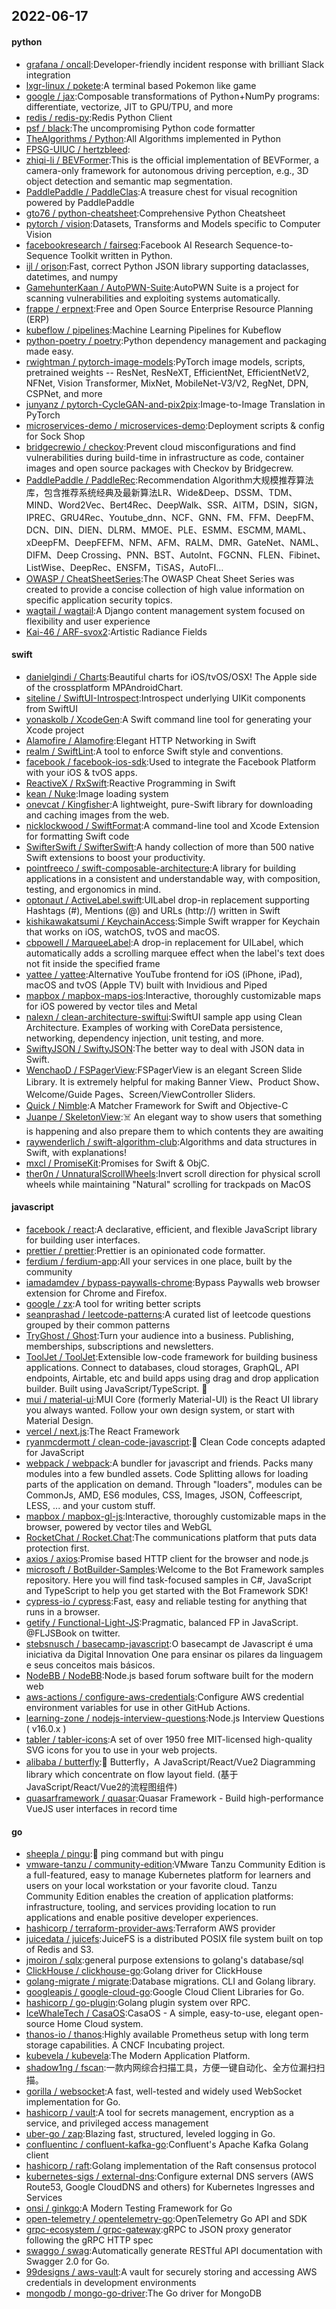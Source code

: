 ## 2022-06-17

#### python
* [grafana / oncall](https://github.com/grafana/oncall):Developer-friendly incident response with brilliant Slack integration
* [lxgr-linux / pokete](https://github.com/lxgr-linux/pokete):A terminal based Pokemon like game
* [google / jax](https://github.com/google/jax):Composable transformations of Python+NumPy programs: differentiate, vectorize, JIT to GPU/TPU, and more
* [redis / redis-py](https://github.com/redis/redis-py):Redis Python Client
* [psf / black](https://github.com/psf/black):The uncompromising Python code formatter
* [TheAlgorithms / Python](https://github.com/TheAlgorithms/Python):All Algorithms implemented in Python
* [FPSG-UIUC / hertzbleed](https://github.com/FPSG-UIUC/hertzbleed):
* [zhiqi-li / BEVFormer](https://github.com/zhiqi-li/BEVFormer):This is the official implementation of BEVFormer, a camera-only framework for autonomous driving perception, e.g., 3D object detection and semantic map segmentation.
* [PaddlePaddle / PaddleClas](https://github.com/PaddlePaddle/PaddleClas):A treasure chest for visual recognition powered by PaddlePaddle
* [gto76 / python-cheatsheet](https://github.com/gto76/python-cheatsheet):Comprehensive Python Cheatsheet
* [pytorch / vision](https://github.com/pytorch/vision):Datasets, Transforms and Models specific to Computer Vision
* [facebookresearch / fairseq](https://github.com/facebookresearch/fairseq):Facebook AI Research Sequence-to-Sequence Toolkit written in Python.
* [ijl / orjson](https://github.com/ijl/orjson):Fast, correct Python JSON library supporting dataclasses, datetimes, and numpy
* [GamehunterKaan / AutoPWN-Suite](https://github.com/GamehunterKaan/AutoPWN-Suite):AutoPWN Suite is a project for scanning vulnerabilities and exploiting systems automatically.
* [frappe / erpnext](https://github.com/frappe/erpnext):Free and Open Source Enterprise Resource Planning (ERP)
* [kubeflow / pipelines](https://github.com/kubeflow/pipelines):Machine Learning Pipelines for Kubeflow
* [python-poetry / poetry](https://github.com/python-poetry/poetry):Python dependency management and packaging made easy.
* [rwightman / pytorch-image-models](https://github.com/rwightman/pytorch-image-models):PyTorch image models, scripts, pretrained weights -- ResNet, ResNeXT, EfficientNet, EfficientNetV2, NFNet, Vision Transformer, MixNet, MobileNet-V3/V2, RegNet, DPN, CSPNet, and more
* [junyanz / pytorch-CycleGAN-and-pix2pix](https://github.com/junyanz/pytorch-CycleGAN-and-pix2pix):Image-to-Image Translation in PyTorch
* [microservices-demo / microservices-demo](https://github.com/microservices-demo/microservices-demo):Deployment scripts & config for Sock Shop
* [bridgecrewio / checkov](https://github.com/bridgecrewio/checkov):Prevent cloud misconfigurations and find vulnerabilities during build-time in infrastructure as code, container images and open source packages with Checkov by Bridgecrew.
* [PaddlePaddle / PaddleRec](https://github.com/PaddlePaddle/PaddleRec):Recommendation Algorithm大规模推荐算法库，包含推荐系统经典及最新算法LR、Wide&Deep、DSSM、TDM、MIND、Word2Vec、Bert4Rec、DeepWalk、SSR、AITM，DSIN，SIGN，IPREC、GRU4Rec、Youtube_dnn、NCF、GNN、FM、FFM、DeepFM、DCN、DIN、DIEN、DLRM、MMOE、PLE、ESMM、ESCMM, MAML、xDeepFM、DeepFEFM、NFM、AFM、RALM、DMR、GateNet、NAML、DIFM、Deep Crossing、PNN、BST、AutoInt、FGCNN、FLEN、Fibinet、ListWise、DeepRec、ENSFM，TiSAS，AutoFI…
* [OWASP / CheatSheetSeries](https://github.com/OWASP/CheatSheetSeries):The OWASP Cheat Sheet Series was created to provide a concise collection of high value information on specific application security topics.
* [wagtail / wagtail](https://github.com/wagtail/wagtail):A Django content management system focused on flexibility and user experience
* [Kai-46 / ARF-svox2](https://github.com/Kai-46/ARF-svox2):Artistic Radiance Fields

#### swift
* [danielgindi / Charts](https://github.com/danielgindi/Charts):Beautiful charts for iOS/tvOS/OSX! The Apple side of the crossplatform MPAndroidChart.
* [siteline / SwiftUI-Introspect](https://github.com/siteline/SwiftUI-Introspect):Introspect underlying UIKit components from SwiftUI
* [yonaskolb / XcodeGen](https://github.com/yonaskolb/XcodeGen):A Swift command line tool for generating your Xcode project
* [Alamofire / Alamofire](https://github.com/Alamofire/Alamofire):Elegant HTTP Networking in Swift
* [realm / SwiftLint](https://github.com/realm/SwiftLint):A tool to enforce Swift style and conventions.
* [facebook / facebook-ios-sdk](https://github.com/facebook/facebook-ios-sdk):Used to integrate the Facebook Platform with your iOS & tvOS apps.
* [ReactiveX / RxSwift](https://github.com/ReactiveX/RxSwift):Reactive Programming in Swift
* [kean / Nuke](https://github.com/kean/Nuke):Image loading system
* [onevcat / Kingfisher](https://github.com/onevcat/Kingfisher):A lightweight, pure-Swift library for downloading and caching images from the web.
* [nicklockwood / SwiftFormat](https://github.com/nicklockwood/SwiftFormat):A command-line tool and Xcode Extension for formatting Swift code
* [SwifterSwift / SwifterSwift](https://github.com/SwifterSwift/SwifterSwift):A handy collection of more than 500 native Swift extensions to boost your productivity.
* [pointfreeco / swift-composable-architecture](https://github.com/pointfreeco/swift-composable-architecture):A library for building applications in a consistent and understandable way, with composition, testing, and ergonomics in mind.
* [optonaut / ActiveLabel.swift](https://github.com/optonaut/ActiveLabel.swift):UILabel drop-in replacement supporting Hashtags (#), Mentions (@) and URLs (http://) written in Swift
* [kishikawakatsumi / KeychainAccess](https://github.com/kishikawakatsumi/KeychainAccess):Simple Swift wrapper for Keychain that works on iOS, watchOS, tvOS and macOS.
* [cbpowell / MarqueeLabel](https://github.com/cbpowell/MarqueeLabel):A drop-in replacement for UILabel, which automatically adds a scrolling marquee effect when the label's text does not fit inside the specified frame
* [yattee / yattee](https://github.com/yattee/yattee):Alternative YouTube frontend for iOS (iPhone, iPad), macOS and tvOS (Apple TV) built with Invidious and Piped
* [mapbox / mapbox-maps-ios](https://github.com/mapbox/mapbox-maps-ios):Interactive, thoroughly customizable maps for iOS powered by vector tiles and Metal
* [nalexn / clean-architecture-swiftui](https://github.com/nalexn/clean-architecture-swiftui):SwiftUI sample app using Clean Architecture. Examples of working with CoreData persistence, networking, dependency injection, unit testing, and more.
* [SwiftyJSON / SwiftyJSON](https://github.com/SwiftyJSON/SwiftyJSON):The better way to deal with JSON data in Swift.
* [WenchaoD / FSPagerView](https://github.com/WenchaoD/FSPagerView):FSPagerView is an elegant Screen Slide Library. It is extremely helpful for making Banner View、Product Show、Welcome/Guide Pages、Screen/ViewController Sliders.
* [Quick / Nimble](https://github.com/Quick/Nimble):A Matcher Framework for Swift and Objective-C
* [Juanpe / SkeletonView](https://github.com/Juanpe/SkeletonView):☠️
An elegant way to show users that something is happening and also prepare them to which contents they are awaiting
* [raywenderlich / swift-algorithm-club](https://github.com/raywenderlich/swift-algorithm-club):Algorithms and data structures in Swift, with explanations!
* [mxcl / PromiseKit](https://github.com/mxcl/PromiseKit):Promises for Swift & ObjC.
* [ther0n / UnnaturalScrollWheels](https://github.com/ther0n/UnnaturalScrollWheels):Invert scroll direction for physical scroll wheels while maintaining "Natural" scrolling for trackpads on MacOS

#### javascript
* [facebook / react](https://github.com/facebook/react):A declarative, efficient, and flexible JavaScript library for building user interfaces.
* [prettier / prettier](https://github.com/prettier/prettier):Prettier is an opinionated code formatter.
* [ferdium / ferdium-app](https://github.com/ferdium/ferdium-app):All your services in one place, built by the community
* [iamadamdev / bypass-paywalls-chrome](https://github.com/iamadamdev/bypass-paywalls-chrome):Bypass Paywalls web browser extension for Chrome and Firefox.
* [google / zx](https://github.com/google/zx):A tool for writing better scripts
* [seanprashad / leetcode-patterns](https://github.com/seanprashad/leetcode-patterns):A curated list of leetcode questions grouped by their common patterns
* [TryGhost / Ghost](https://github.com/TryGhost/Ghost):Turn your audience into a business. Publishing, memberships, subscriptions and newsletters.
* [ToolJet / ToolJet](https://github.com/ToolJet/ToolJet):Extensible low-code framework for building business applications. Connect to databases, cloud storages, GraphQL, API endpoints, Airtable, etc and build apps using drag and drop application builder. Built using JavaScript/TypeScript.
🚀
* [mui / material-ui](https://github.com/mui/material-ui):MUI Core (formerly Material-UI) is the React UI library you always wanted. Follow your own design system, or start with Material Design.
* [vercel / next.js](https://github.com/vercel/next.js):The React Framework
* [ryanmcdermott / clean-code-javascript](https://github.com/ryanmcdermott/clean-code-javascript):🛁
Clean Code concepts adapted for JavaScript
* [webpack / webpack](https://github.com/webpack/webpack):A bundler for javascript and friends. Packs many modules into a few bundled assets. Code Splitting allows for loading parts of the application on demand. Through "loaders", modules can be CommonJs, AMD, ES6 modules, CSS, Images, JSON, Coffeescript, LESS, ... and your custom stuff.
* [mapbox / mapbox-gl-js](https://github.com/mapbox/mapbox-gl-js):Interactive, thoroughly customizable maps in the browser, powered by vector tiles and WebGL
* [RocketChat / Rocket.Chat](https://github.com/RocketChat/Rocket.Chat):The communications platform that puts data protection first.
* [axios / axios](https://github.com/axios/axios):Promise based HTTP client for the browser and node.js
* [microsoft / BotBuilder-Samples](https://github.com/microsoft/BotBuilder-Samples):Welcome to the Bot Framework samples repository. Here you will find task-focused samples in C#, JavaScript and TypeScript to help you get started with the Bot Framework SDK!
* [cypress-io / cypress](https://github.com/cypress-io/cypress):Fast, easy and reliable testing for anything that runs in a browser.
* [getify / Functional-Light-JS](https://github.com/getify/Functional-Light-JS):Pragmatic, balanced FP in JavaScript. @FLJSBook on twitter.
* [stebsnusch / basecamp-javascript](https://github.com/stebsnusch/basecamp-javascript):O basecampt de Javascript é uma iniciativa da Digital Innovation One para ensinar os pilares da linguagem e seus conceitos mais básicos.
* [NodeBB / NodeBB](https://github.com/NodeBB/NodeBB):Node.js based forum software built for the modern web
* [aws-actions / configure-aws-credentials](https://github.com/aws-actions/configure-aws-credentials):Configure AWS credential environment variables for use in other GitHub Actions.
* [learning-zone / nodejs-interview-questions](https://github.com/learning-zone/nodejs-interview-questions):Node.js Interview Questions ( v16.0.x )
* [tabler / tabler-icons](https://github.com/tabler/tabler-icons):A set of over 1950 free MIT-licensed high-quality SVG icons for you to use in your web projects.
* [alibaba / butterfly](https://github.com/alibaba/butterfly):🦋
Butterfly，A JavaScript/React/Vue2 Diagramming library which concentrate on flow layout field. (基于JavaScript/React/Vue2的流程图组件)
* [quasarframework / quasar](https://github.com/quasarframework/quasar):Quasar Framework - Build high-performance VueJS user interfaces in record time

#### go
* [sheepla / pingu](https://github.com/sheepla/pingu):🐧
ping command but with pingu
* [vmware-tanzu / community-edition](https://github.com/vmware-tanzu/community-edition):VMware Tanzu Community Edition is a full-featured, easy to manage Kubernetes platform for learners and users on your local workstation or your favorite cloud. Tanzu Community Edition enables the creation of application platforms: infrastructure, tooling, and services providing location to run applications and enable positive developer experiences.
* [hashicorp / terraform-provider-aws](https://github.com/hashicorp/terraform-provider-aws):Terraform AWS provider
* [juicedata / juicefs](https://github.com/juicedata/juicefs):JuiceFS is a distributed POSIX file system built on top of Redis and S3.
* [jmoiron / sqlx](https://github.com/jmoiron/sqlx):general purpose extensions to golang's database/sql
* [ClickHouse / clickhouse-go](https://github.com/ClickHouse/clickhouse-go):Golang driver for ClickHouse
* [golang-migrate / migrate](https://github.com/golang-migrate/migrate):Database migrations. CLI and Golang library.
* [googleapis / google-cloud-go](https://github.com/googleapis/google-cloud-go):Google Cloud Client Libraries for Go.
* [hashicorp / go-plugin](https://github.com/hashicorp/go-plugin):Golang plugin system over RPC.
* [IceWhaleTech / CasaOS](https://github.com/IceWhaleTech/CasaOS):CasaOS - A simple, easy-to-use, elegant open-source Home Cloud system.
* [thanos-io / thanos](https://github.com/thanos-io/thanos):Highly available Prometheus setup with long term storage capabilities. A CNCF Incubating project.
* [kubevela / kubevela](https://github.com/kubevela/kubevela):The Modern Application Platform.
* [shadow1ng / fscan](https://github.com/shadow1ng/fscan):一款内网综合扫描工具，方便一键自动化、全方位漏扫扫描。
* [gorilla / websocket](https://github.com/gorilla/websocket):A fast, well-tested and widely used WebSocket implementation for Go.
* [hashicorp / vault](https://github.com/hashicorp/vault):A tool for secrets management, encryption as a service, and privileged access management
* [uber-go / zap](https://github.com/uber-go/zap):Blazing fast, structured, leveled logging in Go.
* [confluentinc / confluent-kafka-go](https://github.com/confluentinc/confluent-kafka-go):Confluent's Apache Kafka Golang client
* [hashicorp / raft](https://github.com/hashicorp/raft):Golang implementation of the Raft consensus protocol
* [kubernetes-sigs / external-dns](https://github.com/kubernetes-sigs/external-dns):Configure external DNS servers (AWS Route53, Google CloudDNS and others) for Kubernetes Ingresses and Services
* [onsi / ginkgo](https://github.com/onsi/ginkgo):A Modern Testing Framework for Go
* [open-telemetry / opentelemetry-go](https://github.com/open-telemetry/opentelemetry-go):OpenTelemetry Go API and SDK
* [grpc-ecosystem / grpc-gateway](https://github.com/grpc-ecosystem/grpc-gateway):gRPC to JSON proxy generator following the gRPC HTTP spec
* [swaggo / swag](https://github.com/swaggo/swag):Automatically generate RESTful API documentation with Swagger 2.0 for Go.
* [99designs / aws-vault](https://github.com/99designs/aws-vault):A vault for securely storing and accessing AWS credentials in development environments
* [mongodb / mongo-go-driver](https://github.com/mongodb/mongo-go-driver):The Go driver for MongoDB
